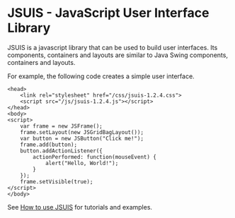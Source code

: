 # JSUIS - JavaScript User Interface Library

JSUIS is a javascript library that can be used to build user interfaces. Its components, containers and layouts are similar to Java Swing components, containers and layouts.

For example, the following code creates a simple user interface.

	<head>
		<link rel="stylesheet" href="/css/jsuis-1.2.4.css">
		<script src="/js/jsuis-1.2.4.js"></script>
	</head>
	<body>
	<script>
		var frame = new JSFrame();
		frame.setLayout(new JSGridBagLayout());
		var button = new JSButton("Click me!");
		frame.add(button);
		button.addActionListener({
			actionPerformed: function(mouseEvent) {
				alert("Hello, World!");
			}
		});
		frame.setVisible(true);
	</script>
	</body>
	
See [How to use JSUIS](https://jsuis-library.appspot.com/) for tutorials and examples.